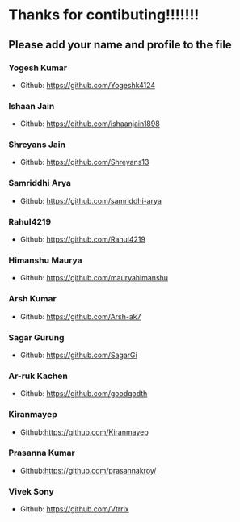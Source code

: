 # Thanks for contibuting!!!!!!!

## Please add your name and profile to the file

### Yogesh Kumar

- Github: https://github.com/Yogeshk4124

### Ishaan Jain

- Github: https://github.com/ishaanjain1898

### Shreyans Jain

- Github: https://github.com/Shreyans13

### Samriddhi Arya

- Github: https://github.com/samriddhi-arya

### Rahul4219

- Github: https://github.com/Rahul4219

### Himanshu Maurya

- Github: https://github.com/mauryahimanshu

### Arsh Kumar
 - Github: https://github.com/Arsh-ak7

### Sagar Gurung

- Github: https://github.com/SagarGi

### Ar-ruk Kachen
 - Github: https://github.com/goodgodth

### Kiranmayep

- Github:https://github.com/Kiranmayep

### Prasanna Kumar

- Github:https://github.com/prasannakroy/

### Vivek Sony

- Github: https://github.com/Vtrrix
